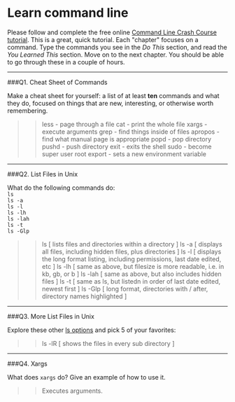 # Learn command line

Please follow and complete the free online [Command Line Crash Course
tutorial](http://cli.learncodethehardway.org/book/). This is a great,
quick tutorial. Each "chapter" focuses on a command. Type the commands
you see in the _Do This_ section, and read the _You Learned This_
section. Move on to the next chapter. You should be able to go through
these in a couple of hours.

---

###Q1.  Cheat Sheet of Commands  

Make a cheat sheet for yourself: a list of at least **ten** commands and what they do, focused on things that are new, interesting, or otherwise worth remembering.

> > less - page through a file
> > cat - print the whole file
> > xargs - execute arguments
> > grep - find things inside of files
> > apropos - find what manual page is appropriate
> > popd - pop directory
> > pushd - push directory
> > exit - exits the shell
> > sudo - become super user root
> > export - sets a new environment variable

---

###Q2.  List Files in Unix   

What do the following commands do:  
`ls`  
`ls -a`  
`ls -l`  
`ls -lh`  
`ls -lah`  
`ls -t`  
`ls -Glp`  

> > ls [ lists files and directories within a directory ]
> > ls -a [ displays all files, including hidden files, plus directories ] 
> > ls -l [ displays the long format listing, including permissions, last date edited, etc ]
> > ls -lh [ same as above, but filesize is more readable, i.e. in kb, gb, or b ]
> > ls -lah [ same as above, but also includes hidden files ]
> > ls -t [ same as ls, but listedn in order of last date edited, newest first ]
> > ls -Glp [ long format, directories with / after, directory names highlighted ]


---

###Q3.  More List Files in Unix  

Explore these other [ls options](http://www.techonthenet.com/unix/basic/ls.php) and pick 5 of your favorites:

> > ls -lR [ shows the files in every sub directory ] 
> >
> >
> >
> >


---

###Q4.  Xargs   

What does `xargs` do? Give an example of how to use it.

> > Executes arguments. 

 

